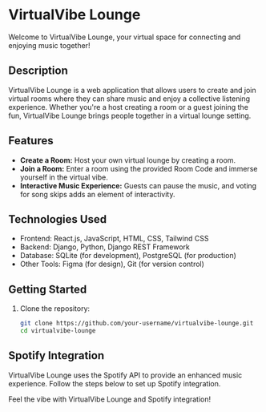 # VirtualVibe Lounge

Welcome to VirtualVibe Lounge, your virtual space for connecting and enjoying music together!

## Description

VirtualVibe Lounge is a web application that allows users to create and join virtual rooms where they can share music and enjoy a collective listening experience. Whether you're a host creating a room or a guest joining the fun, VirtualVibe Lounge brings people together in a virtual lounge setting.

## Features

- **Create a Room:** Host your own virtual lounge by creating a room.
- **Join a Room:** Enter a room using the provided Room Code and immerse yourself in the virtual vibe.
- **Interactive Music Experience:** Guests can pause the music, and voting for song skips adds an element of interactivity.

## Technologies Used

- Frontend: React.js, JavaScript, HTML, CSS, Tailwind CSS
- Backend: Django, Python, Django REST Framework
- Database: SQLite (for development), PostgreSQL (for production)
- Other Tools: Figma (for design), Git (for version control)

## Getting Started

1. Clone the repository:
   ```bash
   git clone https://github.com/your-username/virtualvibe-lounge.git
   cd virtualvibe-lounge

## Spotify Integration

VirtualVibe Lounge uses the Spotify API to provide an enhanced music experience. Follow the steps below to set up Spotify integration.

Feel the vibe with VirtualVibe Lounge and Spotify integration!
